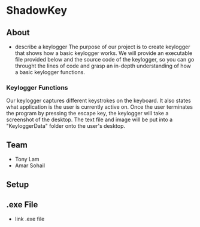 # ShadowKey
## About
* describe a keylogger
The purpose of our project is to create keylogger that shows how a basic keylogger works. We will provide an executable file provided below and the source code of the keylogger, so you can go throught the lines of code and grasp an
in-depth understanding of how a basic keylogger functions. 

### Keylogger Functions
Our keylogger captures different keystrokes on the keyboard. It also states what application is the user is currently active on. Once the user terminates the program by pressing the escape key, the keylogger will take a screenshot of the desktop.
The text file and image will be put into a "KeyloggerData" folder onto the user's desktop. 

## Team
- Tony Lam
- Amar Sohail

## Setup


## .exe File
* link .exe file


